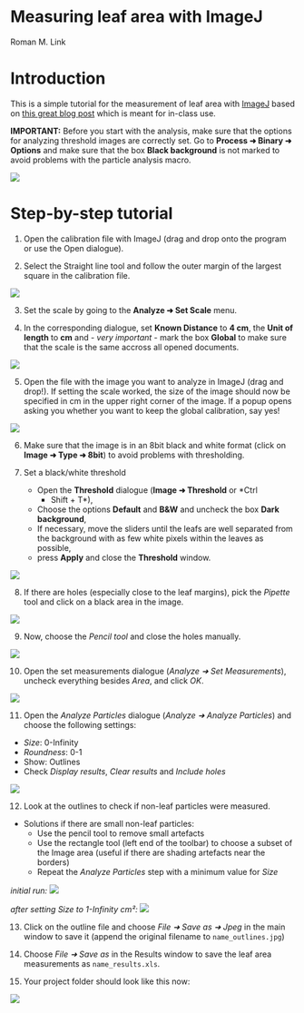 Measuring leaf area with ImageJ
================
Roman M. Link

# Introduction

This is a simple tutorial for the measurement of leaf area with
[ImageJ](https://imagej.nih.gov/ij/) based on [this great blog
post](https://rookieecologist.wordpress.com/2016/11/21/how-to-measure-leaf-area-in-imagej/)
which is meant for in-class use.

**IMPORTANT:** Before you start with the analysis, make sure that the
options for analyzing threshold images are correctly set. Go to
**Process ➜ Binary ➜ Options** and make sure that the box **Black
background** is not marked to avoid problems with the particle analysis
macro.

![](figures/binary_options.png)

# Step-by-step tutorial

1.  Open the calibration file with ImageJ (drag and drop onto the
    program or use the Open dialogue).

2.  Select the Straight line tool and follow the outer margin of the
    largest square in the calibration file.

![](figures/fig1.png)

3.  Set the scale by going to the **Analyze ➜ Set Scale** menu.

4.  In the corresponding dialogue, set **Known Distance** to **4 cm**,
    the **Unit of length** to **cm** and - *very important* - mark the
    box **Global** to make sure that the scale is the same accross all
    opened documents.

![](figures/fig2.png)

5.  Open the file with the image you want to analyze in ImageJ (drag and
    drop\!). If setting the scale worked, the size of the image should
    now be specified in cm in the upper right corner of the image. If a
    popup opens asking you whether you want to keep the global
    calibration, say yes\!

![](figures/fig3.png)

6.  Make sure that the image is in an 8bit black and white format (click
    on **Image ➜ Type ➜ 8bit**) to avoid problems with thresholding.

7.  Set a black/white threshold
    
      - Open the **Threshold** dialogue (**Image ➜ Threshold** or *Ctrl
        + Shift + T*),
      - Choose the options **Default** and **B\&W** and uncheck the box
        **Dark background**,
      - If necessary, move the sliders until the leafs are well
        separated from the background with as few white pixels within
        the leaves as possible,
      - press **Apply** and close the **Threshold** window.

![](figures/fig4.png)

8.  If there are holes (especially close to the leaf margins), pick the
    *Pipette* tool and click on a black area in the image.

![](figures/fig5.png)

9.  Now, choose the *Pencil tool* and close the holes manually.

![](figures/fig6.png)

10. Open the set measurements dialogue (*Analyze ➜ Set Measurements*),
    uncheck everything besides *Area*, and click *OK*.

![](figures/fig7.png)

11. Open the *Analyze Particles* dialogue (*Analyze ➜ Analyze
    Particles*) and choose the following settings:

<!-- end list -->

  - *Size*: 0-Infinity
  - *Roundness*: 0-1
  - Show: Outlines
  - Check *Display results*, *Clear results* and *Include holes*

![](figures/fig8.png)

12. Look at the outlines to check if non-leaf particles were measured.

<!-- end list -->

  - Solutions if there are small non-leaf particles:
      - Use the pencil tool to remove small artefacts
      - Use the rectangle tool (left end of the toolbar) to choose a
        subset of the Image area (useful if there are shading artefacts
        near the borders)
      - Repeat the *Analyze Particles* step with a minimum value for
        *Size*

*initial run:* ![](figures/fig9.png)

*after setting Size to 1-Infinity cm²:* ![](figures/fig10.png)

13. Click on the outline file and choose *File ➜ Save as ➜ Jpeg* in the
    main window to save it (append the original filename to
    `name_outlines.jpg`)

14. Choose *File ➜ Save as* in the Results window to save the leaf area
    measurements as `name_results.xls`.

15. Your project folder should look like this now:

![](figures/fig11.png)
